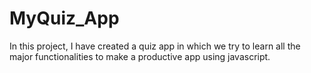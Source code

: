 # MyQuiz_App
In this project, I have created a quiz app in which we try to learn all the major functionalities to make a productive app using javascript. 
